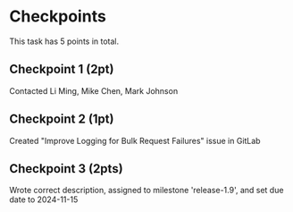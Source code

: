 # Checkpoints

This task has 5 points in total.

## Checkpoint 1 (2pt)

Contacted Li Ming, Mike Chen, Mark Johnson

## Checkpoint 2 (1pt)

Created "Improve Logging for Bulk Request Failures" issue in GitLab

## Checkpoint 3 (2pts)
Wrote correct description, assigned to milestone 'release-1.9', and set due date to 2024-11-15
